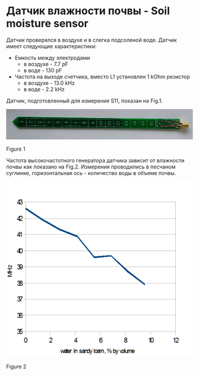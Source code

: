 # Датчик влажности почвы - Soil moisture sensor

Датчик проверялся в воздухе и в слегка подсоленой воде. Датчик имеет следующие характеристики:
  * Емкость между электродами
    * в воздухе - 7.7 pF
    * в воде - 130 pF
  * Частота на выходе счетчика, вместо L1 установлен 1 kOhm резистор
    * в воздухе - 13.0 kHz
    * в воде - 2.2 kHz

Датчик, подготовленный для измерения S11, показан на Fig.1.

![Figure 1](https://github.com/akouz/Soil_moisture/blob/master/Sensor/S11.jpg)

Figure 1

Частота высокочастотного генератора датчика зависит от влажности почвы как показано на Fig.2. Измерения проводились в песчаном суглинке, горизонтальная ось - количество воды в объеме почвы.

![Figure 2](https://github.com/akouz/Soil_moisture/blob/master/Sensor/Freq_vs_water.png)

Figure 2


